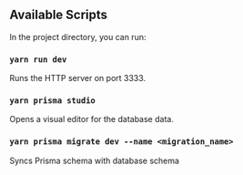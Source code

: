 ## Available Scripts

In the project directory, you can run:

### `yarn run dev`

Runs the HTTP server on port 3333.

### `yarn prisma studio`

Opens a visual editor for the database data.

### `yarn prisma migrate dev --name <migration_name>`

Syncs Prisma schema with database schema
